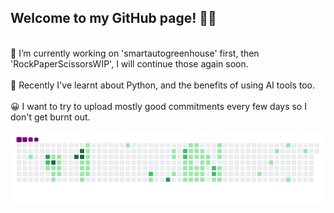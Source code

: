## Welcome to my GitHub page! 👋😎
<br>
🤔 I’m currently working on 'smartautogreenhouse' first, then 'RockPaperScissorsWIP', I will continue those again soon.
<br>
<br>
🧐 Recently I've learnt about Python, and the benefits of using AI tools too.
<br>
<br>
😀 I want to try to upload mostly good commitments every few days so I don't get burnt out.

![snake gif](https://github.com/mattrich98/mattrich98/blob/output/github-contribution-grid-snake.gif)
